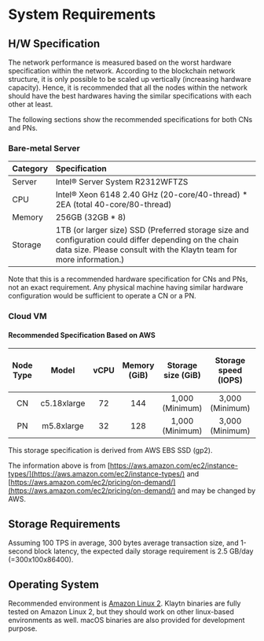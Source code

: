 # System Requirements <a id="system-requirements"></a>

## H/W Specification <a id="h-w-specification"></a>

The network performance is measured based on the worst hardware specification within the network. According to the blockchain network structure, it is only possible to be scaled up vertically \(increasing hardware capacity\). Hence, it is recommended that all the nodes within the network should have the best hardwares having the similar specifications with each other at least.

The following sections show the recommended specifications for both CNs and PNs.

### Bare-metal Server <a id="bare-metal-server"></a>

| Category | Specification |
| :--- | :--- |
| Server | Intel® Server System R2312WFTZS |
| CPU | Intel® Xeon 6148 2.40 GHz \(20-core/40-thread\) \* 2EA \(total 40-core/80-thread\) |
| Memory | 256GB \(32GB \* 8\) |
| Storage | 1TB (or larger size) SSD (Preferred storage size and configuration could differ depending on the chain data size. Please consult with the Klaytn team for more information.) |

Note that this is a recommended hardware specification for CNs and PNs, not an exact requirement. Any physical machine having similar hardware configuration would be sufficient to operate a CN or a PN.

### Cloud VM <a id="cloud-vm"></a>

#### Recommended Specification Based on AWS <a id="recommended-specification-based-on-aws"></a>

| Node Type | Model | vCPU | Memory \(GiB\) | Storage size \(GiB\) | Storage speed \(IOPS\) | Price \(Seoul region, USD/h\) |
| :---: | :---: | :---: | :---: | :---: | :---: | :---: |
| CN | c5.18xlarge  | 72 | 144 | 1,000 (Minimum) | 3,000 (Minimum) | 3.456 |
| PN | m5.8xlarge  | 32 | 128 | 1,000 (Minimum) | 3,000 (Minimum)  | 1.888 |

This storage specification is derived from AWS EBS SSD (gp2). 

The information above is from [https://aws.amazon.com/ec2/instance-types/](https://aws.amazon.com/ec2/instance-types/) and [https://aws.amazon.com/ec2/pricing/on-demand/](https://aws.amazon.com/ec2/pricing/on-demand/) and may be changed by AWS.

## Storage Requirements <a id="storage-requirements"></a>

Assuming 100 TPS in average,  300 bytes average transaction size, and 1-second block latency, the expected daily storage requirement is 2.5 GB/day \(=300x100x86400\).

## Operating System <a id="operating-system"></a>

Recommended environment is [Amazon Linux 2](https://aws.amazon.com/ko/about-aws/whats-new/2017/12/introducing-amazon-linux-2/).
Klaytn binaries are fully tested on Amazon Linux 2, but they should work on other linux-based environments as well.
macOS binaries are also provided for development purpose.
